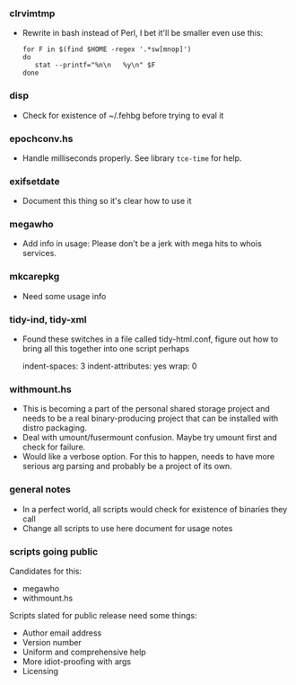 ### clrvimtmp

- Rewrite in bash instead of Perl, I bet it'll be smaller even
  use this:

      for F in $(find $HOME -regex '.*sw[mnop]')
      do
         stat --printf="%n\n   %y\n" $F
      done


### disp

- Check for existence of ~/.fehbg before trying to eval it


### epochconv.hs

- Handle milliseconds properly. See library `tce-time` for help.


### exifsetdate

- Document this thing so it's clear how to use it


### megawho

- Add info in usage: Please don't be a jerk with mega hits to
  whois services.


### mkcarepkg

- Need some usage info


### tidy-ind, tidy-xml

- Found these switches in a file called tidy-html.conf, figure out
  how to bring all this together into one script perhaps

   indent-spaces: 3
   indent-attributes: yes
   wrap: 0


### withmount.hs

- This is becoming a part of the personal shared storage project
  and needs to be a real binary-producing project that can be
  installed with distro packaging.
- Deal with umount/fusermount confusion. Maybe try umount first
  and check for failure.
- Would like a verbose option. For this to happen, needs to have
  more serious arg parsing and probably be a project of its own.


### general notes

- In a perfect world, all scripts would check for existence of
  binaries they call
- Change all scripts to use here document for usage notes


### scripts going public

Candidates for this:

- megawho
- withmount.hs


Scripts slated for public release need some things:

- Author email address
- Version number
- Uniform and comprehensive help
- More idiot-proofing with args
- Licensing
